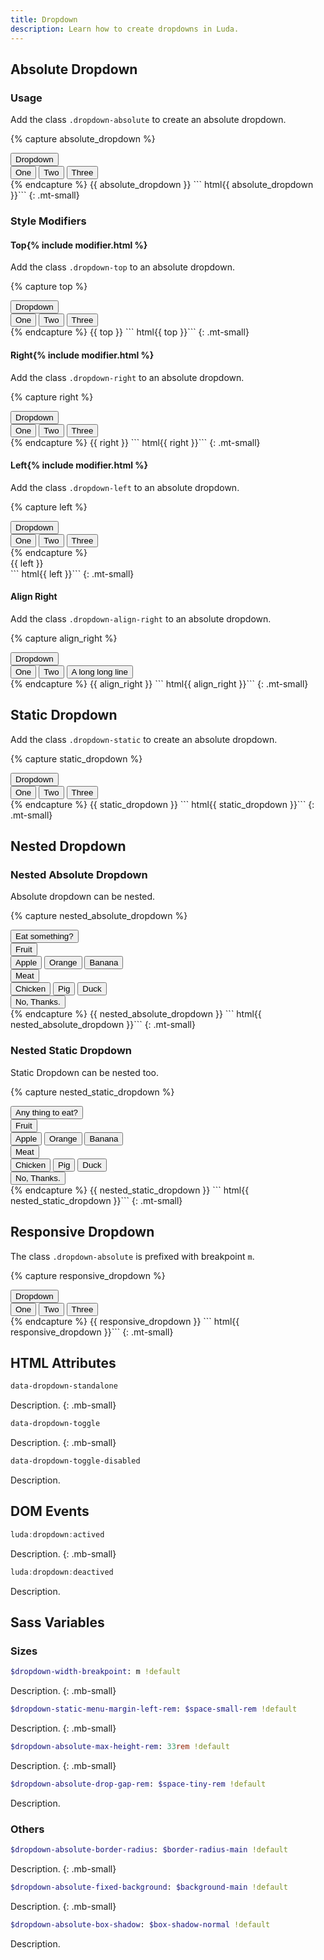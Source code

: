 ```yaml
---
title: Dropdown
description: Learn how to create dropdowns in Luda.
---
```



## Absolute Dropdown

### Usage
Add the class `.dropdown-absolute` to create an absolute dropdown.

{% capture absolute_dropdown %}
<div class="dropdown-absolute">
  <button class="btn btn-primary btn-ico-right">
    Dropdown <i class="ico ico-down"></i>
  </button>
  <div class="dropdown-menu">
    <div class="dropdown-items">
      <div class="btns-y">
        <button class="btn btn-primary">One</button>
        <button class="btn btn-primary">Two</button>
        <button class="btn btn-primary">Three</button>        
      </div>
    </div>
  </div>
</div>
{% endcapture %}
{{ absolute_dropdown }}
``` html{{ absolute_dropdown }}```
{: .mt-small}


### Style Modifiers

#### Top{% include modifier.html %}
Add the class `.dropdown-top` to an absolute dropdown.

{% capture top %}
<div class="dropdown-absolute dropdown-top">
  <button class="btn btn-primary btn-ico-right">
    Dropdown <i class="ico ico-up"></i>
  </button>
  <div class="dropdown-menu">
    <div class="dropdown-items">
      <div class="btns-y">
        <button class="btn btn-primary">One</button>
        <button class="btn btn-primary">Two</button>
        <button class="btn btn-primary">Three</button>        
      </div>
    </div>
  </div>
</div>
{% endcapture %}
{{ top }}
``` html{{ top }}```
{: .mt-small}

#### Right{% include modifier.html %}
Add the class `.dropdown-right` to an absolute dropdown.

{% capture right %}
<div class="dropdown-absolute dropdown-right">
  <button class="btn btn-primary btn-ico-right">
    Dropdown <i class="ico ico-right"></i>
  </button>
  <div class="dropdown-menu">
    <div class="dropdown-items">
      <div class="btns-y">
        <button class="btn btn-primary">One</button>
        <button class="btn btn-primary">Two</button>
        <button class="btn btn-primary">Three</button>        
      </div>
    </div>
  </div>
</div>
{% endcapture %}
{{ right }}
``` html{{ right }}```
{: .mt-small}


#### Left{% include modifier.html %}
Add the class `.dropdown-left` to an absolute dropdown.

{% capture left %}
<div class="dropdown-absolute dropdown-left">
  <button class="btn btn-primary btn-ico-left">
    Dropdown <i class="ico ico-left"></i>
  </button>
  <div class="dropdown-menu">
    <div class="dropdown-items">
      <div class="btns-y">
        <button class="btn btn-primary">One</button>
        <button class="btn btn-primary">Two</button>
        <button class="btn btn-primary">Three</button>        
      </div>
    </div>
  </div>
</div>
{% endcapture %}
<div class="dis-flex jc-end">
  {{ left }}
</div>
``` html{{ left }}```
{: .mt-small}


#### Align Right
Add the class `.dropdown-align-right` to an absolute dropdown.

{% capture align_right %}
<div class="dropdown-absolute dropdown-align-right">
  <button class="btn btn-primary btn-ico-right">
    Dropdown <i class="ico ico-down"></i>
  </button>
  <div class="dropdown-menu">
    <div class="dropdown-items">
      <div class="btns-y">
        <button class="btn btn-primary">One</button>
        <button class="btn btn-primary">Two</button>
        <button class="btn btn-primary">A long long line</button>        
      </div>
    </div>
  </div>
</div>
{% endcapture %}
{{ align_right }}
``` html{{ align_right }}```
{: .mt-small}




## Static Dropdown
Add the class `.dropdown-static` to create an absolute dropdown.

{% capture static_dropdown %}
<div class="dropdown-static">
  <button class="btn btn-text-dark btn-ico-right">
    Dropdown <i class="ico ico-down"></i>
  </button>
  <div class="dropdown-menu">
    <div class="dropdown-items">
      <div class="btns-y">
        <button class="btn btn-text-dark">One</button>
        <button class="btn btn-text-dark">Two</button>
        <button class="btn btn-text-dark">Three</button>        
      </div>
    </div>
  </div>
</div>
{% endcapture %}
{{ static_dropdown }}
``` html{{ static_dropdown }}```
{: .mt-small}



## Nested Dropdown


### Nested Absolute Dropdown
Absolute dropdown can be nested.

{% capture nested_absolute_dropdown %}
<div class="dropdown-absolute">
  <button class="btn btn-primary">Eat something?</button>
  <div class="dropdown-menu">
    <div class="dropdown-items of-visible">
      <div class="dropdown-absolute dropdown-right">
        <button class="btn btn-primary btn-ico-right sharp-b">Fruit <i class="ico ico-right"></i></button>
        <div class="dropdown-menu">
          <div class="dropdown-items">
            <div class="btns-y">
              <button class="btn btn-dark">Apple</button>
              <button class="btn btn-dark">Orange</button>
              <button class="btn btn-dark">Banana</button>
            </div>
          </div>
        </div>
      </div>
      <div class="dropdown-absolute dropdown-right">
        <button class="btn btn-primary btn-ico-right sharp">Meat<i class="ico ico-right"></i></button>
        <div class="dropdown-menu">
          <div class="dropdown-items">
            <div class="btns-y">
              <button class="btn btn-dark">Chicken</button>
              <button class="btn btn-dark">Pig</button>
              <button class="btn btn-dark">Duck</button>
            </div>
          </div>
        </div>
      </div>
      <button class="btn btn-primary sharp-t">No, Thanks.</button>
    </div>
  </div>
</div>
{% endcapture %}
{{ nested_absolute_dropdown }}
``` html{{ nested_absolute_dropdown }}```
{: .mt-small}


### Nested Static Dropdown
Static Dropdown can be nested too.

{% capture nested_static_dropdown %}
<div class="dropdown-static">
  <button class="btn btn-text-dark">Any thing to eat?</button>
  <div class="dropdown-menu">
    <div class="dropdown-items of-visible">
      <div class="dropdown-static">
        <button class="btn btn-text-dark btn-ico-right">Fruit <i class="ico ico-down"></i></button>
        <div class="dropdown-menu">
          <div class="dropdown-items">
            <div class="btns-y">
              <button class="btn btn-text-dark">Apple</button>
              <button class="btn btn-text-dark">Orange</button>
              <button class="btn btn-text-dark">Banana</button>
            </div>
          </div>
        </div>
      </div>
      <div class="dropdown-static">
        <button class="btn btn-text-dark btn-ico-right">Meat <i class="ico ico-down"></i></button>
        <div class="dropdown-menu">
          <div class="dropdown-items">
            <div class="btns-y">
              <button class="btn btn-text-dark">Chicken</button>
              <button class="btn btn-text-dark">Pig</button>
              <button class="btn btn-text-dark">Duck</button>
            </div>
          </div>
        </div>
      </div>
      <button class="btn btn-text-dark">No, Thanks.</button>
    </div>
  </div>
</div>
{% endcapture %}
{{ nested_static_dropdown }}
``` html{{ nested_static_dropdown }}```
{: .mt-small}



## Responsive Dropdown
The class `.dropdown-absolute` is prefixed with breakpoint `m`.

{% capture responsive_dropdown %}
<div class="dropdown-fixed dropdown-absolute-m">
  <button class="btn btn-primary btn-ico-right">
    Dropdown <i class="ico ico-down"></i>
  </button>
  <div class="dropdown-menu">
    <div class="dropdown-items">
      <div class="btns-y">
        <button class="btn btn-primary">One</button>
        <button class="btn btn-primary">Two</button>
        <button class="btn btn-primary">Three</button>
      </div>
    </div>
  </div>
</div>
{% endcapture %}
{{ responsive_dropdown }}
``` html{{ responsive_dropdown }}```
{: .mt-small}




## HTML Attributes

``` html
data-dropdown-standalone
```
Description.
{: .mb-small}

``` html
data-dropdown-toggle
```
Description.
{: .mb-small}

``` html
data-dropdown-toggle-disabled
```
Description.



## DOM Events

``` javascript
luda:dropdown:actived
```
Description.
{: .mb-small}

``` javascript
luda:dropdown:deactived
```
Description.



## Sass Variables

### Sizes
``` sass
$dropdown-width-breakpoint: m !default
```
Description.
{: .mb-small}

``` sass
$dropdown-static-menu-margin-left-rem: $space-small-rem !default
```
Description.
{: .mb-small}

``` sass
$dropdown-absolute-max-height-rem: 33rem !default
```
Description.
{: .mb-small}

``` sass
$dropdown-absolute-drop-gap-rem: $space-tiny-rem !default
```
Description.


### Others
``` sass
$dropdown-absolute-border-radius: $border-radius-main !default
```
Description.
{: .mb-small}

``` sass
$dropdown-absolute-fixed-background: $background-main !default
```
Description.
{: .mb-small}

``` sass
$dropdown-absolute-box-shadow: $box-shadow-normal !default
```
Description.